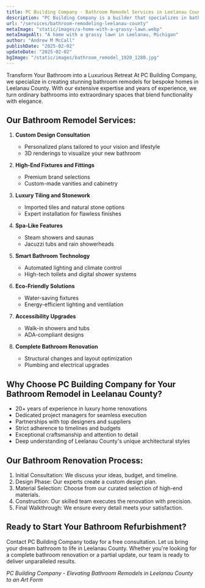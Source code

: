 ```yaml
---
title: PC Building Company - Bathroom Remodel Services in Leelanau County, Michigan
description: "PC Building Company is a builder that specializes in bathroom remodels in Leelanau County, Michigan"
url: "/services/bathroom-remodeling-leelanau-county"
metaImage: "static/images/a-home-with-a-grassy-lawn.webp"
metaImageAlt: "A home with a grassy lawn in Leelanau, Michigan"
author: "Andrew M McCall"
publishDate: "2025-02-02"
updateDate: "2025-02-02"
bgImage: "/static/images/bathroom_remodel_1920_1280.jpg"
---
```


 
Transform Your Bathroom into a Luxurious Retreat
At PC Building Company, we specialize in creating stunning bathroom remodels for bespoke homes in Leelanau County. With our extensive expertise and years of experience, we turn ordinary bathrooms into extraordinary spaces that blend functionality with elegance.

## Our Bathroom Remodel Services:

1. **Custom Design Consultation**
   - Personalized plans tailored to your vision and lifestyle
   - 3D renderings to visualize your new bathroom

2. __High-End Fixtures and Fittings__
   - Premium brand selections
   - Custom-made vanities and cabinetry

3. __Luxury Tiling and Stonework__
   - Imported tiles and natural stone options
   - Expert installation for flawless finishes

4. __Spa-Like Features__
   - Steam showers and saunas
   - Jacuzzi tubs and rain showerheads

5. __Smart Bathroom Technology__
   - Automated lighting and climate control
   - High-tech toilets and digital shower systems

6. __Eco-Friendly Solutions__
   - Water-saving fixtures
   - Energy-efficient lighting and ventilation

7. __Accessibility Upgrades__
   - Walk-in showers and tubs
   - ADA-compliant designs

8. __Complete Bathroom Renovation__
   - Structural changes and layout optimization
   - Plumbing and electrical upgrades

## Why Choose PC Building Company for Your Bathroom Remodel in Leelanau County?

- 20+ years of experience in luxury home renovations
- Dedicated project managers for seamless execution
- Partnerships with top designers and suppliers
- Strict adherence to timelines and budgets
- Exceptional craftsmanship and attention to detail
- Deep understanding of Leelanau County's unique architectural styles

## Our Bathroom Renovation Process:

1. Initial Consultation: We discuss your ideas, budget, and timeline.
2. Design Phase: Our experts create a custom design plan.
3. Material Selection: Choose from our curated selection of high-end materials.
4. Construction: Our skilled team executes the renovation with precision.
5. Final Walkthrough: We ensure every detail meets your satisfaction.

## Ready to Start Your Bathroom Refurbishment?

Contact PC Building Company today for a free consultation. Let us bring your dream bathroom to life in Leelanau County. Whether you're looking for a complete bathroom renovation or a partial update, our team is ready to deliver unparalleled results.



*PC Building Company - Elevating Bathroom Remodels in Leelanau County to an Art Form*
